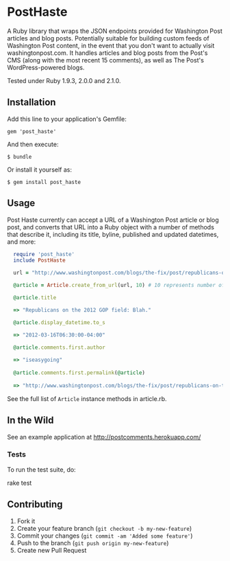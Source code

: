 # PostHaste

A Ruby library that wraps the JSON endpoints provided for Washington Post articles and blog posts. Potentially suitable for building custom feeds of Washington Post content, in the event that you don't want to actually visit washingtonpost.com. It handles articles and blog posts from the Post's CMS (along with the most recent 15 comments), as well as The Post's WordPress-powered blogs.

Tested under Ruby 1.9.3, 2.0.0 and 2.1.0.

## Installation

Add this line to your application's Gemfile:

    gem 'post_haste'

And then execute:

    $ bundle

Or install it yourself as:

    $ gem install post_haste

## Usage

Post Haste currently can accept a URL of a Washington Post article or blog post, and converts that URL into a Ruby object with a number of methods that describe it, including its title, byline, published and updated datetimes, and more:

```ruby
  require 'post_haste'
  include PostHaste

  url = "http://www.washingtonpost.com/blogs/the-fix/post/republicans-on-the-2012-gop-field-blah/2012/03/15/gIQAT7CSFS_blog.html"

  @article = Article.create_from_url(url, 10) # 10 represents number of comments to grab, default is 25.

  @article.title

  => "Republicans on the 2012 GOP field: Blah."

  @article.display_datetime.to_s

  => "2012-03-16T06:30:00-04:00"
  
  @article.comments.first.author

  => "iseasygoing"
  
  @article.comments.first.permalink(@article)
  
  => "http://www.washingtonpost.com/blogs/the-fix/post/republicans-on-the-2012-gop-field-blah/2012/03/15/gIQAT7CSFS_comment.html?commentID=washingtonpost.com/ECHO/item/1332046095-915-174"
```
  
See the full list of `Article` instance methods in article.rb.

## In the Wild

  See an example application at http://postcomments.herokuapp.com/

### Tests

To run the test suite, do:

  rake test

## Contributing

1. Fork it
2. Create your feature branch (`git checkout -b my-new-feature`)
3. Commit your changes (`git commit -am 'Added some feature'`)
4. Push to the branch (`git push origin my-new-feature`)
5. Create new Pull Request
